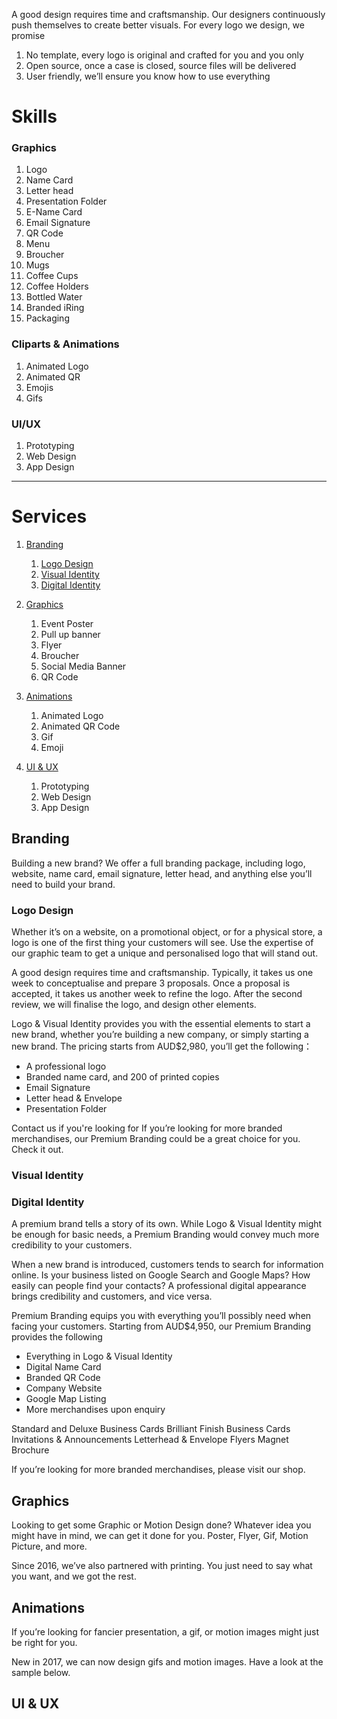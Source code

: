 A good design requires time and craftsmanship. Our designers continuously push themselves to create better visuals. For every logo we design, we promise

1. No template, every logo is original and crafted for you and you only
1. Open source, once a case is closed, source files will be delivered
1. User friendly, we’ll ensure you know how to use everything

# Skills

### Graphics
1. Logo
1. Name Card
1. Letter head
1. Presentation Folder
1. E-Name Card
1. Email Signature
1. QR Code
1. Menu
1. Broucher
1. Mugs
1. Coffee Cups
1. Coffee Holders
1. Bottled Water
1. Branded iRing
1. Packaging

### Cliparts & Animations
1. Animated Logo
1. Animated QR
1. Emojis
1. Gifs

### UI/UX
1. Prototyping
1. Web Design
1. App Design

---

# Services

1. [Branding](##branding)
    1. [Logo Design](#logo-design)
    1. [Visual Identity](#visual-dentity)
    1. [Digital Identity](#digital-identity)

1. [Graphics](#graphics)
    1. Event Poster
    1. Pull up banner
    1. Flyer
    1. Broucher
    1. Social Media Banner
    1. QR Code

1. [Animations](#animations)
    1. Animated Logo
    1. Animated QR Code
    1. Gif
    1. Emoji

1. [UI & UX](#ui-&-ux)
    1. Prototyping
    1. Web Design
    1. App Design

## Branding

Building a new brand? We offer a full branding package, including logo, website, name card, email signature, letter head, and anything else you’ll need to build your brand.

### Logo Design

Whether it’s on a website, on a promotional object, or for a physical store, a logo is one of the first thing your customers will see. Use the expertise of our graphic team to get a unique and personalised logo that will stand out.

A good design requires time and craftsmanship. Typically, it takes us one week to conceptualise and prepare 3 proposals. Once a proposal is accepted, it takes us another week to refine the logo. After the second review, we will finalise the logo, and design other elements.

Logo & Visual Identity provides you with the essential elements to start a new brand, whether you’re building a new company, or simply starting a new brand. The pricing starts from AUD$2,980, you’ll get the following：
    
* A professional logo
* Branded name card, and 200 of printed copies
* Email Signature
* Letter head & Envelope
* Presentation Folder

Contact us if you're looking for If you’re looking for more branded merchandises, our Premium Branding could be a great choice for you. Check it out.
    
### Visual Identity
### Digital Identity

A premium brand tells a story of its own. While Logo & Visual Identity might be enough for basic needs, a Premium Branding would convey much more credibility to your customers.

When a new brand is introduced, customers tends to search for information online. Is your business listed on Google Search and Google Maps? How easily can people find your contacts? A professional digital appearance brings credibility and customers, and vice versa. 

Premium Branding equips you with everything you’ll possibly need when facing your customers. Starting from AUD$4,950, our Premium Branding provides the following

* Everything in Logo & Visual Identity
* Digital Name Card
* Branded QR Code
* Company Website
* Google Map Listing
* More merchandises upon enquiry

Standard and Deluxe Business Cards
Brilliant Finish Business Cards
Invitations & Announcements
Letterhead & Envelope
Flyers
Magnet
Brochure

If you’re looking for more branded merchandises, please visit our shop.

## Graphics

Looking to get some Graphic or Motion Design done? Whatever idea you might have in mind, we can get it done for you. Poster, Flyer, Gif, Motion Picture, and more.

Since 2016, we’ve also partnered with printing. You just need to say what you want, and we got the rest.


## Animations

If you’re looking for fancier presentation, a gif, or motion images might just be right for you.

New in 2017, we can now design gifs and motion images. Have a look at the sample below.

## UI & UX

